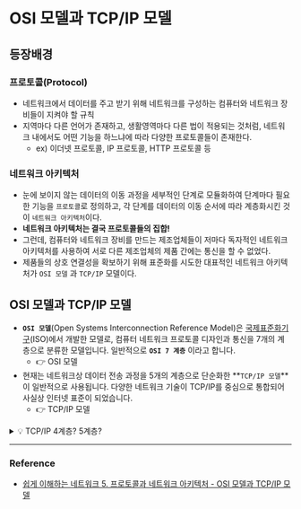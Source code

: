 # OSI 모델과 TCP/IP 모델
## 등장배경

### 프로토콜(Protocol)

- 네트워크에서 데이터를 주고 받기 위해 네트워크를 구성하는 컴퓨터와 네트워크 장비들이 지켜야 할 규칙
- 지역마다 다른 언어가 존재하고, 생활영역마다 다른 법이 적용되는 것처럼, 네트워크 내에서도 어떤 기능을 하느냐에 따라 다양한 프로토콜들이 존재한다.
    - ex) 이더넷 프로토콜, IP 프로토콜, HTTP 프로토콜 등

### 네트워크 아키텍처

- 눈에 보이지 않는 데이터의 이동 과정을 세부적인 단계로 모듈화하여 단계마다 필요한 기능을 `프로토콜`로 정의하고, 각 단계를 데이터의 이동 순서에 따라 계층화시킨 것이 `네트워크 아키텍처`이다.
- **네트워크 아키텍처는 결국 프로토콜들의 집합!**
- 그런데, 컴퓨터와 네트워크 장비를 만드는 제조업체들이 저마다 독자적인 네트워크 아키텍처를 사용하여 서로 다른 제조업체의 제품 간에는 통신을 할 수 없었다.
- 제품들의 상호 연결성을 확보하기 위해 표준화를 시도한 대표적인 네트워크 아키텍처가 `OSI 모델` 과 `TCP/IP` 모델이다.

## OSI 모델과 TCP/IP 모델

- **`OSI 모델`**(Open Systems Interconnection Reference Model)은 [국제표준화기구](https://ko.wikipedia.org/wiki/%EA%B5%AD%EC%A0%9C%ED%91%9C%EC%A4%80%ED%99%94%EA%B8%B0%EA%B5%AC)(ISO)에서 개발한 모델로, 컴퓨터 네트워크 프로토콜 디자인과 통신을 7개의 계층으로 분류한 모델입니다. 일반적으로 **`OSI 7 계층`** 이라고 합니다.
  - 👉 OSI 모델
- 현재는 네트워크상 데이터 전송 과정을 5개의 계층으로 단순화한 **`TCP/IP 모델`**이 일반적으로 사용됩니다. 다양한 네트워크 기술이 TCP/IP를 중심으로 통합되어 사실상 인터넷 표준이 되었습니다.
  - 👉 TCP/IP 모델
<details>
<summary>💡 TCP/IP 4계층? 5계층?</summary>
<div markdown="1">

TCP/IP는 원래 4개의 계층을 가진 모델이었지만 인터넷 개발 이후 네트워크 표준이 꾸준히 갱신되면서 하위 레이어가 다시 세분화되었습니다. TCP/IP 4계층의 Network Interface Layer가 Data Link Layer와 Physical Layer로 나뉘어져서 TCP/IP 5계층 모델이 되었습니다.

</div>
</details>

------------
### Reference
- [쉽게 이해하는 네트워크 5. 프로토콜과 네트워크 아키텍처 - OSI 모델과 TCP/IP 모델](https://better-together.tistory.com/65?category=887984)
